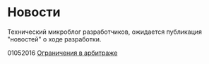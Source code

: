 # Новости
Технический микроблог разработчиков, ожидается публикация "новостей" о ходе разработки.

01052016 [Ограничения в арбитраже](https://github.com/tebaly/freedomsex/blob/dev/doc/news/01052016-1.md)

